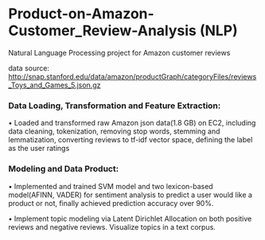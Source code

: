 # Product-on-Amazon-Customer_Review-Analysis (NLP)
Natural Language Processing project for Amazon customer reviews

data source: http://snap.stanford.edu/data/amazon/productGraph/categoryFiles/reviews_Toys_and_Games_5.json.gz

 


### Data Loading, Transformation and Feature Extraction:
• Loaded and transformed raw Amazon json data(1.8 GB) on EC2, including data cleaning, tokenization, removing stop words, stemming and lemmatization, converting reviews to tf-idf vector space, defining the label as the user ratings 
### Modeling and Data Product:
• Implemented and trained SVM model and two lexicon-based model(AFINN, VADER) for sentiment analysis to predict a user would like a product or not, finally achieved prediction accuracy over 90%.

• Implement topic modeling via Latent Dirichlet Allocation on both positive reviews and negative reviews. Visualize topics in a text corpus.
